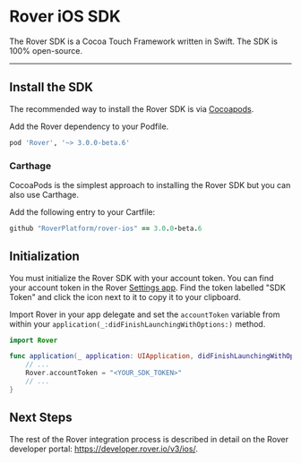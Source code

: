 # Rover iOS SDK

The Rover SDK is a Cocoa Touch Framework written in Swift. The SDK is 100% open-source.

---

## Install the SDK

The recommended way to install the Rover SDK is via [Cocoapods](http://cocoapods.org/).

Add the Rover dependency to your Podfile.

```ruby
pod 'Rover', '~> 3.0.0-beta.6'
```

### Carthage

CocoaPods is the simplest approach to installing the Rover SDK but you can also use Carthage.

Add the following entry to your Cartfile:

```ruby
github "RoverPlatform/rover-ios" == 3.0.0-beta.6
```

## Initialization

You must initialize the Rover SDK with your account token. You can find your account token in the Rover [Settings app](https://app.rover.io/settings). Find the token labelled "SDK Token" and click the icon next to it to copy it to your clipboard.

Import Rover in your app delegate and set the `accountToken` variable from within your `application(_:didFinishLaunchingWithOptions:)` method.

```swift
import Rover

func application(_ application: UIApplication, didFinishLaunchingWithOptions launchOptions: [UIApplication.LaunchOptionsKey: Any]?) -> Bool {
    // ...
    Rover.accountToken = "<YOUR_SDK_TOKEN>"
    // ...
}
```

## Next Steps

The rest of the Rover integration process is described in detail on the Rover developer portal: https://developer.rover.io/v3/ios/.
